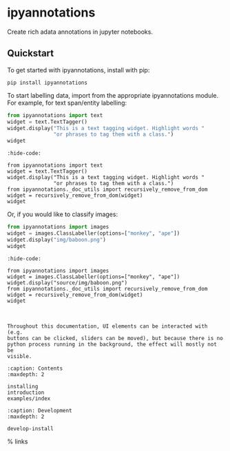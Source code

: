 # ipyannotations

Create rich adata annotations in jupyter notebooks.

## Quickstart

To get started with ipyannotations, install with pip:

```
pip install ipyannotations
```

To start labelling data, import from the appropriate ipyannotations module. For
example, for text span/entity labelling:

```python
from ipyannotations import text
widget = text.TextTagger()
widget.display("This is a text tagging widget. Highlight words "
               "or phrases to tag them with a class.")
widget
```

```{jupyter-execute}
:hide-code:

from ipyannotations import text
widget = text.TextTagger()
widget.display("This is a text tagging widget. Highlight words "
               "or phrases to tag them with a class.")
from ipyannotations._doc_utils import recursively_remove_from_dom
widget = recursively_remove_from_dom(widget)
widget
```

Or, if you would like to classify images:

```python
from ipyannotations import images
widget = images.ClassLabeller(options=["monkey", "ape"])
widget.display("img/baboon.png")
widget
```

```{jupyter-execute}
:hide-code:

from ipyannotations import images
widget = images.ClassLabeller(options=["monkey", "ape"])
widget.display("source/img/baboon.png")
from ipyannotations._doc_utils import recursively_remove_from_dom
widget = recursively_remove_from_dom(widget)
widget
```

<br/>

```{note}
Throughout this documentation, UI elements can be interacted with (e.g.
buttons can be clicked, sliders can be moved), but because there is no
python process running in the background, the effect will mostly not be
visible.
```

```{toctree}
:caption: Contents
:maxdepth: 2

installing
introduction
examples/index
```

```{toctree}
:caption: Development
:maxdepth: 2

develop-install
```

% links

[jupyter widgets]: https://jupyter.org/widgets.html
[notebook]: https://jupyter-notebook.readthedocs.io/en/latest/
